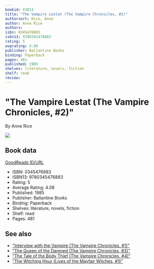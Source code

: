 ```yaml
---
bookid: 43814
title: "The Vampire Lestat (The Vampire Chronicles, #2)"
authorsort: Rice, Anne
author: Anne Rice
authors: 
isbn: 0345476883
isbn13: 9780345476883
rating: 5
avgrating: 4.08
publisher: Ballantine Books
binding: Paperback
pages: 481
published: 1985
shelves: literature, novels, fiction
shelf: read
review: 
---
```


# "The Vampire Lestat (The Vampire Chronicles, #2)"

By Anne Rice

![](https://i.gr-assets.com/images/S/compressed.photo.goodreads.com/books/1347515742l/43814.jpg)

## Book data

[GoodReads ID/URL](https://www.goodreads.com/book/show/43814)

- ISBN: 0345476883
- ISBN13: 9780345476883
- Rating: 5
- Average Rating: 4.08
- Published: 1985
- Publisher: Ballantine Books
- Binding: Paperback
- Shelves: literature, novels, fiction
- Shelf: read
- Pages: 481


## See also

- ["Interview with the Vampire (The Vampire Chronicles, #1)"](Interview_with_the_Vampire_The_Vampire_Chronicles__1.md)
- ["The Queen of the Damned (The Vampire Chronicles, #3)"](The_Queen_of_the_Damned_The_Vampire_Chronicles__3.md)
- ["The Tale of the Body Thief (The Vampire Chronicles, #4)"](The_Tale_of_the_Body_Thief_The_Vampire_Chronicles__4.md)
- ["The Witching Hour (Lives of the Mayfair Witches, #1)"](The_Witching_Hour_Lives_of_the_Mayfair_Witches__1.md)
